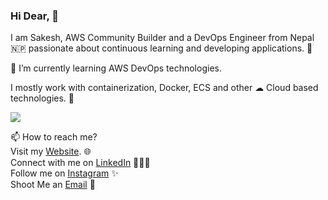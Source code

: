 ### Hi Dear, 👋

I am Sakesh, AWS Community Builder and a DevOps Engineer from Nepal 🇳🇵 passionate about continuous learning and developing applications. 🎯

🌱 I’m currently learning AWS DevOps technologies.

I mostly work with containerization, Docker, ECS and other ☁ Cloud based technologies. 🚀

![](https://dev-to-uploads.s3.amazonaws.com/uploads/articles/112pa8ezgoycrcp17wk5.gif)

📫 How to reach me?<br>
Visit my [Website](https://sakesh.com.np/). 🌐 <br>
Connect with me on [LinkedIn](https://www.linkedin.com/in/sakesh/) 👨🏻‍💻<br>
Follow me on [Instagram](https://www.instagram.com/sakesh_karanjit) ✨ <br>
Shoot Me an [Email](mailto:sakeshkaranjit@gmail.com) 💌<br>
